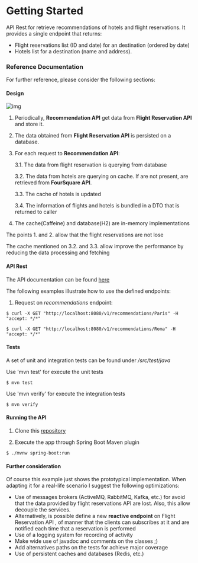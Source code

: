 # Getting Started

API Rest for retrieve recommendations of hotels and flight reservations. It provides a single endpoint that returns:

* Flight reservations list (ID and date) for an destination (ordered by date)
* Hotels list for a destination (name and address).

### Reference Documentation
For further reference, please consider the following sections:

#### Design

![img](https://i.imgur.com/Fh1Y6O0.png)

1. Periodically, **Recommendation API** get data from **Flight Reservation API** and store it. 

2. The data obtained from **Flight Reservation API** is persisted on a database. 

3. For each request to **Recommendation API**:

   3.1. The data from flight reservation is querying from database
	 
   3.2. The data from hotels are querying on cache. If are not present, are retrieved from **FourSquare API**. 
   
   3.3. The cache of hotels is updated 
   
   3.4. The information of flights and hotels is bundled in a DTO that is returned to caller
   

4. The cache(Caffeine) and database(H2) are in-memory implementations

The points 1. and 2. allow that the flight reservations are not lose

The cache mentioned on 3.2. and 3.3. allow improve the performance by reducing the data processing and fetching


#### API Rest

The API documentation can be found [here](http://localhost:8080/swagger-ui.html#)

The following examples illustrate how to use the defined endpoints:

1. Request on *recommendations* endpoint:

`$ curl -X GET "http://localhost:8080/v1/recommendations/Paris" -H "accept: */*"`

`$ curl -X GET "http://localhost:8080/v1/recommendations/Roma" -H "accept: */*"`

#### Tests

A set of unit and integration tests can be found under */src/test/java*

Use 'mvn test' for execute the unit tests  

`$ mvn test`

Use 'mvn verify' for execute the integration tests

`$ mvn verify`


#### Running the API

1. Clone this [repository](https://github.com/jpOlivo/travel-agency)

2. Execute the app through Spring Boot Maven plugin

`$ ./mvnw spring-boot:run`


#### Further consideration
Of course this example just shows the prototypical implementation. When adapting it for a real-life scenario I suggest the following optimizations:

* Use of messages brokers (ActiveMQ, RabbitMQ, Kafka, etc.) for avoid that the data provided by flight reservations API are lost. Also, this allow decouple the services. 
* Alternatively, is possible define a new **reactive endpoint** on Flight Reservation API , of manner that the clients can subscribes at it and are notified each time that a reservation is performed 
* Use of a logging system for recording of activity 
* Make wide use of javadoc and comments on the classes ;)
* Add alternatives paths on the tests for achieve major coverage
* Use of persistent caches and databases (Redis, etc.)
